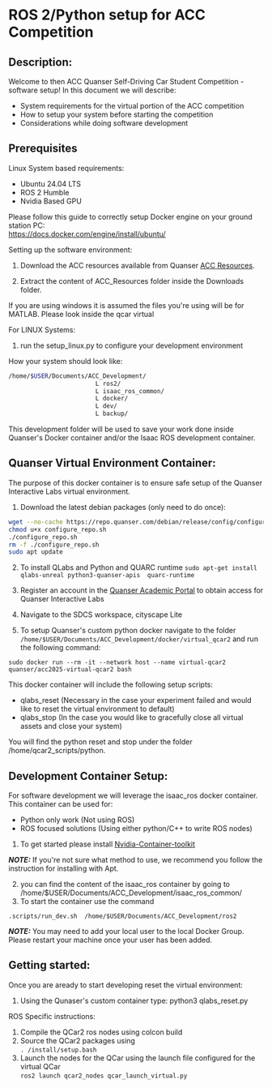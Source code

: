 # ROS 2/Python setup for ACC Competition

## Description: 
Welcome to then ACC Quanser Self-Driving Car Student Competition - software setup!
In this document we will describe:
- System requirements for the virtual portion of the ACC competition
- How to setup your system before starting the competition
- Considerations while doing software development 

## Prerequisites 

Linux System based requirements:

- Ubuntu 24.04 LTS
- ROS 2 Humble 
- Nvidia Based GPU 

Please follow this guide to correctly setup Docker engine on your ground station PC: \
https://docs.docker.com/engine/install/ubuntu/ 

Setting up the software environment: 

1. Download the ACC resources available from Quanser [ACC Resources](https://quanserinc.box.com/shared/static/aobhyo9fwv5otzfb87i4ccos1nxfn2rz.zip).

2. Extract the content of ACC_Resources folder inside the Downloads folder. 

If you are using windows it is assumed the files you're using will be for MATLAB. Please look inside the qcar virtual 

For LINUX Systems:
1. run the setup_linux.py to configure your development environment

How your system should look like: 
``` bash
/home/$USER/Documents/ACC_Development/ 
                        L ros2/
                        L isaac_ros_common/
                        L docker/
                        L dev/
                        L backup/
```
This development folder will be used to save your work done inside Quanser's Docker container and/or the Isaac ROS development container. 

## Quanser Virtual Environment Container:

The purpose of this docker container is to ensure safe setup of the Quanser Interactive Labs virtual environment. 

1. Download the latest debian packages (only need to do once): 
``` bash 
wget --no-cache https://repo.quanser.com/debian/release/config/configure_repo.sh 
chmod u+x configure_repo.sh
./configure_repo.sh 
rm -f ./configure_repo.sh 
sudo apt update 
```
2. To install QLabs and Python and QUARC runtime 
` sudo apt-get install qlabs-unreal python3-quanser-apis  quarc-runtime ` 

3. Register an account in the [Quanser Academic Portal](https://portal.quanser.com/Accounts/Register) to obtain access for Quanser Interactive Labs

4. Navigate to the SDCS workspace, cityscape Lite   

5. To setup Quanser's custom python docker navigate to the folder `/home/$USER/Documents/ACC_Development/docker/virtual_qcar2` and run the following command: 

 ```sudo docker run --rm -it --network host --name virtual-qcar2 quanser/acc2025-virtual-qcar2 bash  ```

This docker container will include the following setup scripts: 
* qlabs_reset (Necessary in the case your experiment failed and would like to reset the virtual environment to default) 
* qlabs_stop (In the case you would like to gracefully close all virtual assets and close your system) 

You will find the python reset and stop under the folder /home/qcar2_scripts/python.

## Development Container Setup:

For software development we will leverage the isaac_ros docker container. This container can be used for:
- Python only work (Not using ROS)
- ROS focused solutions (Using either python/C++ to write ROS nodes) 

1. To get started please install [Nvidia-Container-toolkit](https://docs.nvidia.com/datacenter/cloud-native/container-toolkit/latest/install-guide.html#configuring-docker) 

**_NOTE:_**  If you're not sure what method to use, we recommend you follow the instruction for installing with Apt. 

2. you can find the content of the isaac_ros container by going to /home/$USER/Documents/ACC_Development/isaac_ros_common/
3. To start the container use the command 

 ``` .scripts/run_dev.sh  /home/$USER/Documents/ACC_Development/ros2  ``` 

**_NOTE:_**  You may need to add your local user to the local Docker Group. Please restart your machine once your user has been added. 

    
## Getting started:

Once you are aready to start developing reset the virtual environment:

1. Using the Qunaser's custom container type: python3 qlabs_reset.py 

ROS Specific instructions: 

1. Compile the QCar2 ros nodes using colcon build 
2. Source the QCar2 packages using  
```. /install/setup.bash``` 
3. Launch the nodes for the QCar using the launch file configured for the virtual QCar \
 ``` ros2 launch qcar2_nodes qcar_launch_virtual.py  ```


